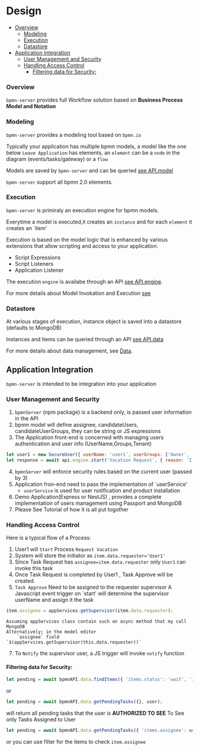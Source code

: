 # Design

<!-- toc -->

- [Overview](#overview)
  - [Modeling](#modeling)
  - [Execution](#execution)
  - [Datastore](#datastore)
- [Application Integration](#application-integration)
  - [User Management and Security](#user-management-and-security)
  - [Handling Access Control](#handling-access-control)
    - [Filtering data for Security:](#filtering-data-for-security)

<!-- tocstop -->

### Overview

`bpmn-server` provides full Workflow solution based on **Business Process Model and Notation**

### Modeling

`bpmn-server` provides a modeling tool based on `bpmn.io`

Typically your application has multiple bpmn models, a model like the one below `Leave Application` has elements, an `element` can be a `node` in the diagram (events/tasks/gateway) or a `flow`

Models are saved by `bpmn-server` and can be queried [see API.model](api/interfaces/IAPIModel)

`bpmn-server` support all bpmn 2.0 elements.

### Execution

`bpmn-server` is primiraly an execution engine for bpmn models.

Everytime a model is executed,it creates an `instance` and for each `element` it creates an `item'

Execution is based on the model logic that is enhanced by various extensions that allow scripting and access to your application.

- Script Expressions
- Script Listeners
- Application Listener

The execution `engine` is availabe through an API [see API.engine](api/interfaces/IAPIEngine).

For more details about Model Invokation and Execution [see](invokationExecution.md)

### Datastore

At various stages of execution, instance object is saved into a datastore (defaults to MongoDB)

Instances and Items can be queried through an API [see API.data](api/interfaces/IAPIData)

For more details about data management, see [Data](data.md).

## Application Integration

`bpmn-server` is intended to be integration into your application

### User Management and Security

1. `bpmnServer` (npm package) is a backend only, is passed user information in the API
2. bpmn model will define assignee, candidateUsers, candidateUserGroups, they can be string or JS expressions
3. The Application front-end is concerned with managing users authentication and user info (UserName,Groups,Tenant)

```js
let user1 = new SecureUser({ userName: 'user1', userGroups: ['Owner', 'Others'] });
let response = await api.engine.start('Vacation Request', { reason: 'I like it', type: 'Vacation' }, user1);
```

4. `bpmnServer` will enforce security rules based on the current user (passed by 3)
5. Application fron-end need to pass the implementation of `userService'
   - `userService` is used for user notification and product installation
6. Demo Application(Express or NestJS) , provides a complete implementation of users management using Passport and MongoDB
7. Please See Tutorial of how it is all put togother

### Handling Access Control

Here is a typical flow of a Process:

1. User1 will `Start` Process `Request Vacation`
2. System will store the initiator as `item.data.requester='User1'`
3. Since Task Request has `assignee=item.data.requester` only `User1` can invoke this task
4. Once Task Request is completed by User1 , Task Approve will be created.
5. `Task Approve` Need to be assigned to the requester supervisor
   A Javascript event trigger on `start' will determine the supervisor userName and assign it the task

```js
item.assignee = appServices.getSupervisor(item.data.requester);
```

    Assuming appServices class contain such an async method that my call MongoDB
    Alternatively; in the model editor
        `assignee` field `$(appServices.getSupervisor(this.data.requester))`

7. To `Notify` the supervisor user, a JS trigger will invoke `notify` function

#### Filtering data for Security:

```js
let pending = await bpmnAPI.data.findItems({ 'items.status': 'wait', 'items.type': 'bpmn:UserTask' }, user);
```

or

```js
let pending = await bpmnAPI.data.getPendingTasks({}, user);
```

will return all pending tasks that the user is **AUTHORIZED TO SEE**
To See only Tasks Assigned to User

```js
let pending = await bpmnAPI.data.getPendingTasks({ 'items.assignee': user.userName }, user);
```

or you can use filter for the items to check `item.assignee`
